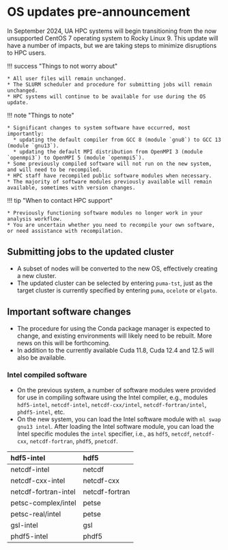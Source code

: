 # OS updates pre-announcement

In September 2024, UA HPC systems will begin transitioning from the now unsupported CentOS 7 operating system to Rocky Linux 9. This update will have a number of impacts, but we are taking steps to minimize disruptions to HPC users.

!!! success "Things to not worry about"

    * All user files will remain unchanged. 
    * The SLURM scheduler and procedure for submitting jobs will remain unchanged. 
    * HPC systems will continue to be available for use during the OS update. 

!!! note "Things to note"

    * Significant changes to system software have occurred, most importantly: 
      * updating the default compiler from GCC 8 (module `gnu8`) to GCC 13 (module `gnu13`).
      * updating the default MPI distribution from OpenMPI 3 (module `openmpi3`) to OpenMPI 5 (module `openmpi5`).
    * Some previously compiled software will not run on the new system, and will need to be recompiled.
    * HPC staff have recompiled public software modules when necessary.
    * The majority of software modules previously available will remain available, sometimes with version changes.

!!! tip "When to contact HPC support"

    * Previously functioning software modules no longer work in your analysis workflow.
    * You are uncertain whether you need to recompile your own software, or need assistance with recompilation.

  
## Submitting jobs to the updated cluster

* A subset of nodes will be converted to the new OS, effectively creating a new cluster.
* The updated cluster can be selected by entering `puma-tst`, just as the target cluster is currently specified by entering `puma`, `ocelote` or `elgato`. 

## Important software changes 

* The procedure for using the Conda package manager is expected to change, and existing environments will likely need to be rebuilt. More news on this will be forthcoming.
* In addition to the currently available Cuda 11.8, Cuda 12.4 and 12.5 will also be available. 

### Intel compiled software

*  On the previous system, a number of software modules were provided for use in compiling software using the Intel compiler, e.g., modules `hdf5-intel`, `netcdf-intel`, `netcdf-cxx/intel`, `netcdf-fortran/intel`, `phdf5-intel`, etc. 
* On the new system, you can load the Intel software module with `ml swap gnu13 intel`. After loading the Intel software module, you can load the Intel specific modules the `intel` specifier, i.e., as `hdf5`, `netcdf`, `netcdf-cxx`, `netcdf-fortran`, `phdf5`, `pnetcdf`.

| hdf5-intel | hdf5 |
| :---- | :---- |
| netcdf-intel | netcdf |
| netcdf-cxx-intel | netcdf-cxx |
| netcdf-fortran-intel | netcdf-fortran |
| petsc-complex/intel | petse |
| petsc-real/intel | petse |
| gsl-intel | gsl |
| phdf5-intel | phdf5 |
